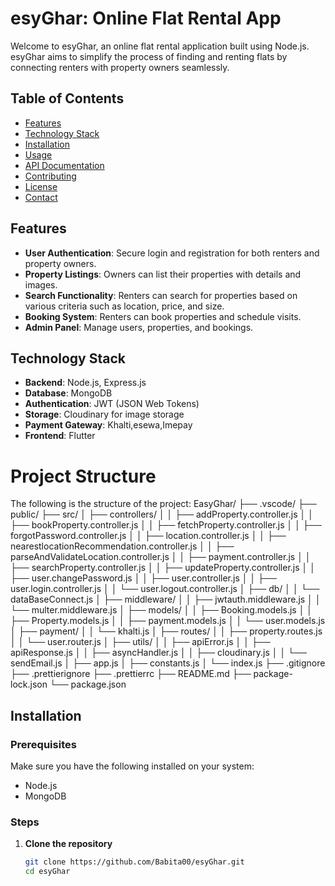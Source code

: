 # esyGhar: Online Flat Rental App

Welcome to esyGhar, an online flat rental application built using Node.js. esyGhar aims to simplify the process of finding and renting flats by connecting renters with property owners seamlessly.

## Table of Contents

- [Features](#features)
- [Technology Stack](#technology-stack)
- [Installation](#installation)
- [Usage](#usage)
- [API Documentation](#api-documentation)
- [Contributing](#contributing)
- [License](#license)
- [Contact](#contact)

## Features

- **User Authentication**: Secure login and registration for both renters and property owners.
- **Property Listings**: Owners can list their properties with details and images.
- **Search Functionality**: Renters can search for properties based on various criteria such as location, price, and size.
- **Booking System**: Renters can book properties and schedule visits.
- **Admin Panel**: Manage users, properties, and bookings.

## Technology Stack

- **Backend**: Node.js, Express.js
- **Database**: MongoDB
- **Authentication**: JWT (JSON Web Tokens)
- **Storage**: Cloudinary for image storage
- **Payment Gateway**: Khalti,esewa,Imepay
- **Frontend**: Flutter

# Project Structure
The following is the structure of the project:
EasyGhar/
├── .vscode/
├── public/
├── src/
│   ├── controllers/
│   │   ├── addProperty.controller.js
│   │   ├── bookProperty.controller.js
│   │   ├── fetchProperty.controller.js
│   │   ├── forgotPassword.controller.js
│   │   ├── location.controller.js
│   │   ├── nearestlocationRecommendation.controller.js
│   │   ├── parseAndValidateLocation.controller.js
│   │   ├── payment.controller.js
│   │   ├── searchProperty.controller.js
│   │   ├── updateProperty.controller.js
│   │   ├── user.changePassword.js
│   │   ├── user.controller.js
│   │   ├── user.login.controller.js
│   │   └── user.logout.controller.js
│   ├── db/
│   │   └── dataBaseConnect.js
│   ├── middleware/
│   │   ├── jwtauth.middleware.js
│   │   └── multer.middleware.js
│   ├── models/
│   │   ├── Booking.models.js
│   │   ├── Property.models.js
│   │   ├── payment.models.js
│   │   └── user.models.js
│   ├── payment/
│   │   └── khalti.js
│   ├── routes/
│   │   ├── property.routes.js
│   │   └── user.router.js
│   ├── utils/
│   │   ├── apiError.js
│   │   ├── apiResponse.js
│   │   ├── asyncHandler.js
│   │   ├── cloudinary.js
│   │   └── sendEmail.js
│   ├── app.js
│   ├── constants.js
│   └── index.js
├── .gitignore
├── .prettierignore
├── .prettierrc
├── README.md
├── package-lock.json
└── package.json

## Installation

### Prerequisites

Make sure you have the following installed on your system:

- Node.js
- MongoDB

### Steps

1. **Clone the repository**

   ```bash
   git clone https://github.com/Babita00/esyGhar.git
   cd esyGhar
   ```
